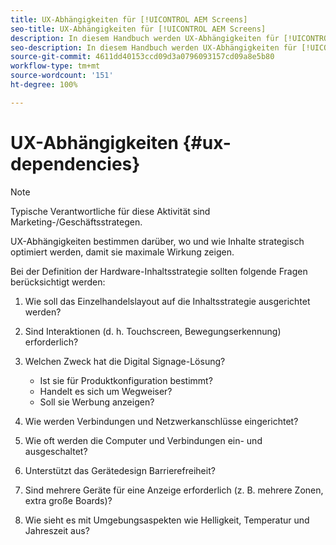 ```yaml
---
title: UX-Abhängigkeiten für [!UICONTROL AEM Screens]
seo-title: UX-Abhängigkeiten für [!UICONTROL AEM Screens]
description: In diesem Handbuch werden UX-Abhängigkeiten für [!UICONTROL AEM Screens] beschrieben.
seo-description: In diesem Handbuch werden UX-Abhängigkeiten für [!UICONTROL AEM Screens] beschrieben.
source-git-commit: 4611dd40153ccd09d3a0796093157cd09a8e5b80
workflow-type: tm+mt
source-wordcount: '151'
ht-degree: 100%

---
```



# UX-Abhängigkeiten {#ux-dependencies}

>[!NOTE]
>
>Typische Verantwortliche für diese Aktivität sind Marketing-/Geschäftsstrategen.

UX-Abhängigkeiten bestimmen darüber, wo und wie Inhalte strategisch optimiert werden, damit sie maximale Wirkung zeigen.

Bei der Definition der Hardware-Inhaltsstrategie sollten folgende Fragen berücksichtigt werden:

1. Wie soll das Einzelhandelslayout auf die Inhaltsstrategie ausgerichtet werden?

1. Sind Interaktionen (d. h. Touchscreen, Bewegungserkennung) erforderlich?

1. Welchen Zweck hat die Digital Signage-Lösung?

   * Ist sie für Produktkonfiguration bestimmt?
   * Handelt es sich um Wegweiser?
   * Soll sie Werbung anzeigen?

1. Wie werden Verbindungen und Netzwerkanschlüsse eingerichtet?

1. Wie oft werden die Computer und Verbindungen ein- und ausgeschaltet?

1. Unterstützt das Gerätedesign Barrierefreiheit?

1. Sind mehrere Geräte für eine Anzeige erforderlich (z. B. mehrere Zonen, extra große Boards)?

1. Wie sieht es mit Umgebungsaspekten wie Helligkeit, Temperatur und Jahreszeit aus?


